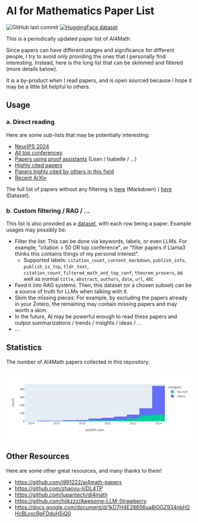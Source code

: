 # AI for Mathematics Paper List

![GitHub last commit](https://img.shields.io/github/last-commit/fzyzcjy/ai_math_paper_list)
[![HuggingFace dataset](https://img.shields.io/badge/HuggingFace-dataset-blue)](https://huggingface.co/datasets/fzyzcjy/ai_math_paper_list)

This is a periodically updated paper list of AI4Math.

Since papers can have different usages and significance for different people, I try to avoid only providing the ones that I personally find interesting. Instead, here is the long list that can be skimmed and filtered (more details below).

It is a by-product when I read papers, and is open sourced because I hope it may be a little bit helpful to others.

## Usage

### a. Direct reading

Here are some sub-lists that may be potentially interesting:

* [NeurIPS 2024](render/neurips_2024.md)
* [All top conferences](render/top_conferences.md)
* [Papers using proof assistants](render/proof_assistants.md) (Lean / Isabelle / ...)
* [Highly cited papers](render/highly_cited.md)
* [Papers highly cited by others in this field](render/highly_cited_ai4math_by_ai4math.md)
* [Recent ArXiv](render/recent_arxiv.md)

The full list of papers without any filtering is [here](render/all.md) (Markdown) / [here](https://huggingface.co/datasets/fzyzcjy/ai_math_paper_list) (Dataset).

### b. Custom filtering / RAG / ...

This list is also provided as a [dataset](https://huggingface.co/datasets/fzyzcjy/ai_math_paper_list), with each row being a paper. Example usages may possibly be:

* Filter the list: This can be done via keywords, labels, or even LLMs. For example, "citation > 50 OR top conference", or "filter papers if Llama3 thinks this contains things of my personal interest".
    * Supported labels: `citation_count`, `content_markdown`, `publish_info`, `publish_is_top`, `tldr_text`, `citation_count_filtered_math_and_top_conf`, `theorem_provers`, as well as normal `title`, `abstract`, `authors`, `date`, `url`, etc
* Feed it into RAG systems: Then, this dataset (or a chosen subset) can be a source of truth for LLMs when talking with it.
* Skim the missing pieces: For example, by excluding the papers already in your Zotero, the remaining may contain missing papers and may worth a skim.
* In the future, AI may be powerful enough to read these papers and output summarizations / trends / insights / ideas / ...
* ...

## Statistics

The number of AI4Math papers collected in this repository.

![Statistics](img/stat.svg)

## Other Resources

Here are some other great resources, and many thanks to them!

* https://github.com/j991222/ai4math-papers
* https://github.com/zhaoyu-li/DL4TP
* https://github.com/lupantech/dl4math
* https://github.com/hijkzzz/Awesome-LLM-Strawberry
* https://docs.google.com/document/d/1kD7H4E28656ua8jOGZ934nbH2HcBLyxcRgFDduH5iQ0
